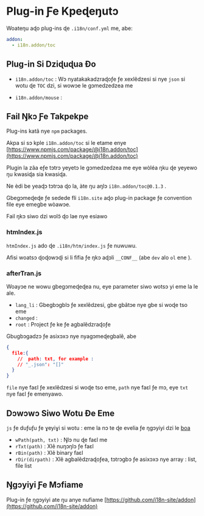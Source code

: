 # Plug-in Ƒe Kpeɖeŋutɔ

Woateŋu aɖo plug-ins ɖe `.i18n/conf.yml` me, abe:

```yml
addon:
  - i18n.addon/toc
```

## Plug-in Si Dziɖuɖua Ɖo

* `i18n.addon/toc` :
  Wɔ nyatakakadzraɖoƒe ƒe xexlẽdzesi si nye `json` si wotu ɖe `TOC` dzi, si wowɔe le gɔmedzedzea me

* `i18n.addon/mouse` :

## Fail Ŋkɔ Ƒe Takpekpe

Plug-ins katã nye `npm` packages.

Akpa si sɔ kple `i18n.addon/toc` si le etame enye [https://www.npmjs.com/package/@i18n.addon/toc](https://www.npmjs.com/package/@i18n.addon/toc)

Plugin la zãa eƒe tɔtrɔ yeyetɔ le gɔmedzedzea me eye wòléa ŋku ɖe yeyewo ŋu kwasiɖa sia kwasiɖa.

Ne èdi be yeaɖɔ tɔtrɔa ɖo la, àte ŋu aŋlɔ `i18n.addon/toc@0.1.3` .

Gbegɔmeɖeɖe ƒe sedede fli `i18n.site` aɖo plug-in package ƒe convention file eye emegbe wòawɔe.

Fail ŋkɔ siwo dzi wolɔ̃ ɖo lae nye esiawo

### htmIndex.js

`htmIndex.js` ado ɖe `.i18n/htm/index.js` ƒe nuwuwu.

Afisi woatsɔ ɖoɖowɔɖi si li fifia ƒe ŋkɔ aɖɔli `__CONF__` (abe `dev` alo `ol` ene ).

### afterTran.js

Woayɔe ne wowu gbegɔmeɖeɖea nu, eye parameter siwo wotsɔ yi eme la le ale.

* `lang_li` : Gbegbɔgblɔ ƒe xexlẽdzesi, gbe gbãtɔe nye gbe si woɖe tso eme
* `changed` :
* `root` : Project ƒe ke ƒe agbalẽdzraɖoƒe

Gbugbɔgadzɔ ƒe asixɔxɔ nye nyagɔmeɖegbalẽ, abe

```json
{
  file:{
    //  path: txt, for example :
    // "_.json": "[]"
  }
}
```

`file` nye faɛl ƒe xexlẽdzesi si woɖe tso eme, `path` nye faɛl ƒe mɔ, eye `txt` nye faɛl ƒe emenyawo.

## Dɔwɔwɔ Siwo Wotu Ɖe Eme

`js` ƒe duƒuƒu ƒe ɣeyiɣi si wotu : eme la nɔ te ɖe evelia ƒe ŋgɔyiyi dzi le [boa](https://github.com/boa-dev/boa)

* `wPath(path, txt)` : Ŋlɔ nu ɖe faɛl me
* `rTxt(path)` : Xlẽ nuŋɔŋlɔ ƒe faɛl
* `rBin(path)` : Xlẽ binary faɛl
* `rDir(dirpath)` : Xlẽ agbalẽdzraɖoƒea, tɔtrɔgbɔ ƒe asixɔxɔ nye array : list, file list

## Ŋgɔyiyi Ƒe Mɔfiame

Plug-in ƒe ŋgɔyiyi ate ŋu anye nufiame [https://github.com/i18n-site/addon](https://github.com/i18n-site/addon)